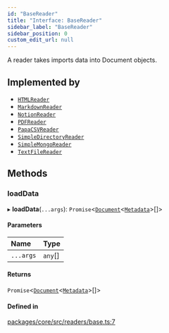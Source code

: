 ```yaml
---
id: "BaseReader"
title: "Interface: BaseReader"
sidebar_label: "BaseReader"
sidebar_position: 0
custom_edit_url: null
---
```


A reader takes imports data into Document objects.

## Implemented by

- [`HTMLReader`](../classes/HTMLReader.md)
- [`MarkdownReader`](../classes/MarkdownReader.md)
- [`NotionReader`](../classes/NotionReader.md)
- [`PDFReader`](../classes/PDFReader.md)
- [`PapaCSVReader`](../classes/PapaCSVReader.md)
- [`SimpleDirectoryReader`](../classes/SimpleDirectoryReader.md)
- [`SimpleMongoReader`](../classes/SimpleMongoReader.md)
- [`TextFileReader`](../classes/TextFileReader.md)

## Methods

### loadData

▸ **loadData**(`...args`): `Promise`<[`Document`](../classes/Document.md)<[`Metadata`](../#metadata)\>[]\>

#### Parameters

| Name      | Type    |
| :-------- | :------ |
| `...args` | `any`[] |

#### Returns

`Promise`<[`Document`](../classes/Document.md)<[`Metadata`](../#metadata)\>[]\>

#### Defined in

[packages/core/src/readers/base.ts:7](https://github.com/run-llama/LlamaIndexTS/blob/d613bbd/packages/core/src/readers/base.ts#L7)
